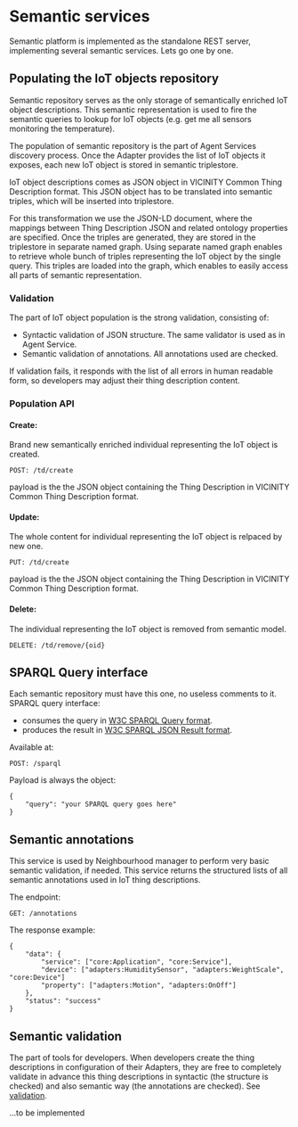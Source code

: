 # Semantic services

Semantic platform is implemented as the standalone REST server, implementing
several semantic services. Lets go one by one.

## Populating the IoT objects repository

Semantic repository serves as the only storage of semantically enriched IoT object
descriptions. This semantic representation is used to fire the semantic queries to
lookup for IoT objects (e.g. get me all sensors monitoring the temperature).

The population of semantic repository is the part of Agent Services
discovery process. Once the Adapter provides the list of IoT objects it exposes,
each new IoT object is stored in semantic triplestore.

IoT object descriptions comes as JSON object in VICINITY Common Thing Description format.
This JSON object has to be translated into semantic triples, which will be inserted
into triplestore.

For this transformation we use the JSON-LD document, where the mappings between
Thing Description JSON and related ontology properties are specified. Once the
triples are generated, they are stored in the triplestore in separate named graph.
Using separate named graph enables to retrieve whole bunch of triples representing the IoT object by the single query.
This triples are loaded into the graph, which enables to easily access
all parts of semantic representation.

### Validation

The part of IoT object population is the strong validation, consisting of:
* Syntactic validation of JSON structure. The same validator is used as in Agent Service.
* Semantic validation of annotations. All annotations used are checked.

If validation fails, it responds with the list of all errors in human readable form, so
developers may adjust their thing description content.


### Population API

#### Create:

Brand new semantically enriched individual representing the IoT object is created.

```
POST: /td/create
```

payload is the the JSON object containing the Thing Description in VICINITY Common
Thing Description format.

#### Update:

The whole content for individual representing the IoT object is relpaced by new one.

```
PUT: /td/create
```

payload is the the JSON object containing the Thing Description in VICINITY Common
Thing Description format.


#### Delete:

The individual representing the IoT object is removed from semantic model.

```
DELETE: /td/remove/{oid}
```

## SPARQL Query interface

Each semantic repository must have this one, no useless comments to it.
SPARQL query interface:
* consumes the query in [W3C SPARQL Query format](https://www.w3.org/TR/rdf-sparql-query/).
* produces the result in [W3C SPARQL JSON Result format](https://www.w3.org/TR/rdf-sparql-json-res/).

Available at:

```
POST: /sparql
```

Payload is always the object:
```
{
    "query": "your SPARQL query goes here"
}
```


## Semantic annotations

This service is used by Neighbourhood manager to perform very basic semantic
validation, if needed. This service returns the structured lists of
 all semantic annotations used in IoT thing descriptions.

The endpoint:

```
GET: /annotations
```

The response example:

```
{
	"data": {
		"service": ["core:Application", "core:Service"],
		"device": ["adapters:HumiditySensor", "adapters:WeightScale", "core:Device"]
		"property": ["adapters:Motion", "adapters:OnOff"]
	},
	"status": "success"
}
```

## Semantic validation

The part of tools for developers. When developers create the thing descriptions
in configuration of their Adapters, they are free to completely validate in advance
this thing descriptions in syntactic (the structure is checked)
and also semantic way (the annotations are checked). See [validation](#validation).

...to be implemented